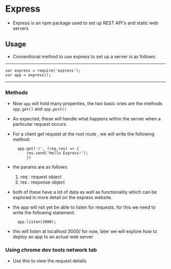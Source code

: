 # Express

- Express is an npm package used to set up REST API's and static web servers

## Usage
- Conventional method to use express to set up a server is as follows:

---

	var express = require('express');
	var app = express();

---

### Methods
- Now `app` will hold many properties, the two basic ones are the methods `app.get()` and `app.post()`
- As expected, these will handle what happens within the server when a particular request occurs.
- For a client get request at the root route , we will write the following method:

		app.get('/', (req,res) => {
			res.send('Hello Express!');
			})
- the params are as follows:
	1. req : request object
	2. res : response object
- both of these have a lot of data as well as functionality which can be explored in more detail on the express website.

- the app will not yet be able to listen for requests. for this we need to write the following statement:

		app.listen(3000);
- this will listen at localhost:3000/ for now, later we will explore how to deploy an app to an actual web server


### Using chrome dev tools network tab
- Use this to view the request details